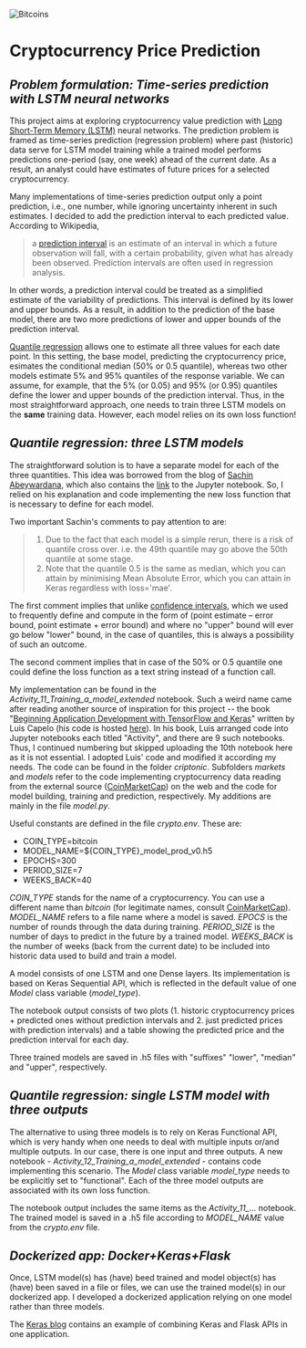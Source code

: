 ![Bitcoins](https://cdn.pixabay.com/photo/2017/01/25/12/31/bitcoin-2007769__340.jpg)

# Cryptocurrency Price Prediction

## *Problem formulation: Time-series prediction with LSTM neural networks*
This project aims at exploring cryptocurrency value prediction with [Long Short-Term Memory (LSTM)](https://en.wikipedia.org/wiki/Long_short-term_memory) neural networks. The prediction problem is framed as time-series prediction (regression problem) where past (historic) data serve for LSTM model training while a trained model performs predictions one-period (say, one week) ahead of the current date. As a result, an analyst could have estimates of future prices for a selected cryptocurrency.

Many implementations of time-series prediction output only a point prediction, i.e., one number, while ignoring uncertainty inherent in such estimates. I decided to add the prediction interval to each predicted value. According to Wikipedia, 
> a [prediction interval](https://en.wikipedia.org/wiki/Prediction_interval) is an estimate of an interval in which a future 
> observation will fall, with a certain probability, given 
> what has already been observed. Prediction intervals are often used in regression analysis. 

In other words, a prediction interval could be treated as a simplified estimate of the variability of predictions. This interval is defined by its lower and upper bounds. As a result, in addition to the prediction of the base model, there are two more predictions of lower and upper bounds of the prediction interval.

[Quantile regression](https://en.wikipedia.org/wiki/Quantile_regression) allows one to estimate all three values for each date point. In this setting, the base model, predicting the cryptocurrency price, esimates the conditional median (50% or 0.5 quantile), whereas two other models estimate 5% and 95% quantiles of the response variable. We can assume, for example, that the 5% (or 0.05) and 95% (or 0.95) quantiles define the lower and upper bounds of the prediction interval. Thus, in the most straightforward approach, one needs to train three LSTM models on the **same** training data. However, each model relies on its own loss function!

## *Quantile regression: three LSTM models*
The straightforward solution is to have a separate model for each of the three quantities. This idea was borrowed from the blog of [Sachin Abeywardana](https://towardsdatascience.com/deep-quantile-regression-c85481548b5a), which also contains the [link](https://github.com/sachinruk/KerasQuantileModel/blob/master/Keras%20Quantile%20Model.ipynb) to the Jupyter notebook. So, I relied on his explanation and code implementing the new loss function that is necessary to define for each model.

Two important Sachin's comments to pay attention to are:
>1. Due to the fact that each model is a simple rerun, there is a risk of quantile cross over. i.e. the 49th quantile may go 
> above the 50th quantile at some stage.
>2. Note that the quantile 0.5 is the same as median, which you can attain by minimising Mean Absolute Error, which you can 
> attain in Keras regardless with loss='mae'.

The first comment implies that unlike [confidence intervals](https://en.wikipedia.org/wiki/Confidence_interval), which we used to frequently define and compute in the form of (point estimate – error bound, point estimate + error bound) and where no "upper" bound will ever go below "lower" bound, in the case of quantiles, this is always a possibility of such an outcome.

The second comment implies that in case of the 50% or 0.5 quantile one could define the loss function as a text string instead of a function call.

My implementation can be found in the *Activity_11_Training_a_model_extended* notebook. Such a weird name came after reading another source of inspiration for this project -- the book "[Beginning Application Development with TensorFlow and Keras](https://www.packtpub.com/application-development/beginning-application-development-tensorflow-and-keras-elearning-video)" written by Luis Capelo (his code is hosted [here](https://github.com/TrainingByPackt/Beginning-Application-Development-with-TensorFlow-and-Keras)). In his book, Luis arranged code into Jupyter notebooks each titled "Activity", and there are 9 such notebooks. Thus, I continued numbering but skipped uploading the 10th notebook here as it is not essential. I adopted Luis' code and modified it according my needs. The code can be found in the folder *criptonic*. Subfolders *markets* and *models* refer to the code implementing cryptocurrency data reading from the external source ([CoinMarketCap](https://coinmarketcap.com/)) on the web and the code for model building, training and prediction, respectively. My additions are mainly in the file *model.py*.

Useful constants are defined in the file *crypto.env*. These are:

* COIN_TYPE=bitcoin
* MODEL_NAME=${COIN_TYPE}_model_prod_v0.h5
* EPOCHS=300
* PERIOD_SIZE=7
* WEEKS_BACK=40

*COIN_TYPE* stands for the name of a cryptocurrency. You can use a different name than *bitcoin* (for legitimate names, consult [CoinMarketCap](https://coinmarketcap.com/)). *MODEL_NAME* refers to a file name where a model is saved. *EPOCS* is the number of rounds through the data during training. *PERIOD_SIZE* is the number of days to predict in the future by a trained model. *WEEKS_BACK* is the number of weeks (back from the current date) to be included into historic data used to build and train a model. 

A model consists of one LSTM and one Dense layers. Its implementation is based on Keras Sequential API, which is reflected in the default value of one *Model* class variable (*model_type*).

The notebook output consists of two plots (1. historic cryptocurrency prices + predicted ones without prediction intervals and 2. just predicted prices with prediction intervals) and a table showing the predicted price and the prediction interval for each day.

Three trained models are saved in .h5 files with "suffixes" "lower", "median" and "upper", respectively.

## *Quantile regression: single LSTM model with three outputs*
The alternative to using three models is to rely on Keras Functional API, which is very handy when one needs to deal with multiple inputs or/and multiple outputs. In our case, there is one input and three outputs. A new notebook - *Activity_12_Training_a_model_extended* - contains code implementing this scenario. The *Model* class variable *model_type* needs to be explicitly set to "functional". Each of the three model outputs are associated with its own loss function.

The notebook output includes the same items as the *Activity_11_...* notebook. The trained model is saved in a .h5 file according to *MODEL_NAME* value from the *crypto.env* file.

## *Dockerized app: Docker+Keras+Flask*
Once, LSTM model(s) has (have) beed trained and model object(s) has (have) been saved in a file or files, we can use the trained model(s) in our dockerized app. I developed a dockerized application relying on one model rather than three models.

The [Keras blog](https://blog.keras.io/building-a-simple-keras-deep-learning-rest-api.html) contains an example of combining Keras and Flask APIs in one application.
